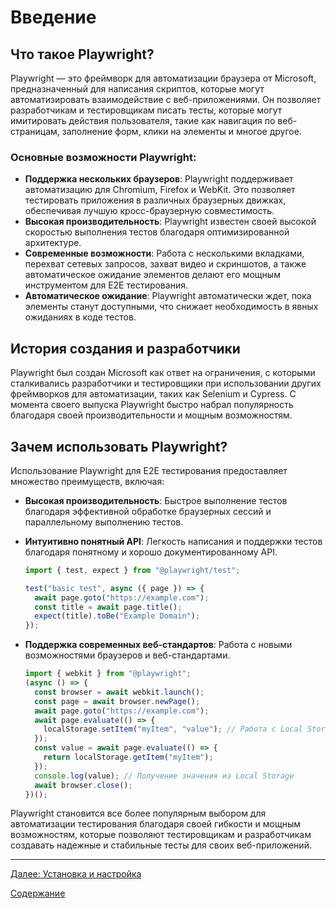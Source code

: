 # Введение

## Что такое Playwright?

Playwright — это фреймворк для автоматизации браузера от Microsoft, предназначенный для написания скриптов, которые могут автоматизировать взаимодействие с веб-приложениями. Он позволяет разработчикам и тестировщикам писать тесты, которые могут имитировать действия пользователя, такие как навигация по веб-страницам, заполнение форм, клики на элементы и многое другое.

### Основные возможности Playwright:

- **Поддержка нескольких браузеров**: Playwright поддерживает автоматизацию для Chromium, Firefox и WebKit. Это позволяет тестировать приложения в различных браузерных движках, обеспечивая лучшую кросс-браузерную совместимость.
- **Высокая производительность**: Playwright известен своей высокой скоростью выполнения тестов благодаря оптимизированной архитектуре.
- **Современные возможности**: Работа с несколькими вкладками, перехват сетевых запросов, захват видео и скриншотов, а также автоматическое ожидание элементов делают его мощным инструментом для E2E тестирования.
- **Автоматическое ожидание**: Playwright автоматически ждет, пока элементы станут доступными, что снижает необходимость в явных ожиданиях в коде тестов.

## История создания и разработчики

Playwright был создан Microsoft как ответ на ограничения, с которыми сталкивались разработчики и тестировщики при использовании других фреймворков для автоматизации, таких как Selenium и Cypress. С момента своего выпуска Playwright быстро набрал популярность благодаря своей производительности и мощным возможностям.

## Зачем использовать Playwright?

Использование Playwright для E2E тестирования предоставляет множество преимуществ, включая:

- **Высокая производительность**: Быстрое выполнение тестов благодаря эффективной обработке браузерных сессий и параллельному выполнению тестов.

- **Интуитивно понятный API**: Легкость написания и поддержки тестов благодаря понятному и хорошо документированному API.

  ```typescript
  import { test, expect } from "@playwright/test";

  test("basic test", async ({ page }) => {
    await page.goto("https://example.com");
    const title = await page.title();
    expect(title).toBe("Example Domain");
  });
  ```

- **Поддержка современных веб-стандартов**: Работа с новыми возможностями браузеров и веб-стандартами.
  ```typescript
  import { webkit } from "@playwright";
  (async () => {
    const browser = await webkit.launch();
    const page = await browser.newPage();
    await page.goto("https://example.com");
    await page.evaluate(() => {
      localStorage.setItem("myItem", "value"); // Работа с Local Storage
    });
    const value = await page.evaluate(() => {
      return localStorage.getItem("myItem");
    });
    console.log(value); // Получение значения из Local Storage
    await browser.close();
  })();
  ```

Playwright становится все более популярным выбором для автоматизации тестирования благодаря своей гибкости и мощным возможностям, которые позволяют тестировщикам и разработчикам создавать надежные и стабильные тесты для своих веб-приложений.

---

[Далее: Установка и настройка](../sections/2_installation_and_setup.md)

[Содержание](../sections.md)
